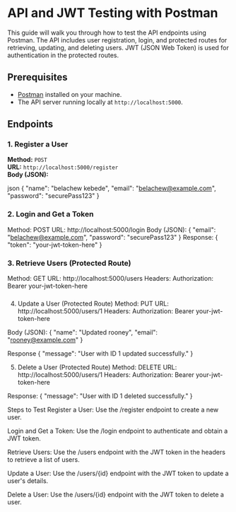 # API and JWT Testing with Postman

This guide will walk you through how to test the API endpoints using Postman. The API includes user registration, login, and protected routes for retrieving, updating, and deleting users. JWT (JSON Web Token) is used for authentication in the protected routes.

## Prerequisites

- [Postman](https://www.postman.com/downloads/) installed on your machine.
- The API server running locally at `http://localhost:5000`.

## Endpoints

### 1. Register a User

**Method:** `POST`  
**URL:** `http://localhost:5000/register`  
**Body (JSON):**

json
{
"name": "belachew kebede",
"email": "belachew@example.com",
"password": "securePass123"
}

### 2. Login and Get a Token

Method: POST
URL: http://localhost:5000/login
Body (JSON):
{
"email": "belachew@example.com",
"password": "securePass123"
}
Response:
{
"token": "your-jwt-token-here"
}

### 3. Retrieve Users (Protected Route)

Method: GET
URL: http://localhost:5000/users
Headers:
Authorization: Bearer your-jwt-token-here

###

4. Update a User (Protected Route)
   Method: PUT
   URL: http://localhost:5000/users/1
   Headers:
   Authorization: Bearer your-jwt-token-here

Body (JSON):
{
"name": "Updated rooney",
"email": "rooney@example.com"
}

Response
{
"message": "User with ID 1 updated successfully."
}

5. Delete a User (Protected Route)
   Method: DELETE
   URL: http://localhost:5000/users/1
   Headers:
   Authorization: Bearer your-jwt-token-here

Response:
{
"message": "User with ID 1 deleted successfully."
}

Steps to Test
Register a User: Use the /register endpoint to create a new user.

Login and Get a Token: Use the /login endpoint to authenticate and obtain a JWT token.

Retrieve Users: Use the /users endpoint with the JWT token in the headers to retrieve a list of users.

Update a User: Use the /users/{id} endpoint with the JWT token to update a user's details.

Delete a User: Use the /users/{id} endpoint with the JWT token to delete a user.

```

```
